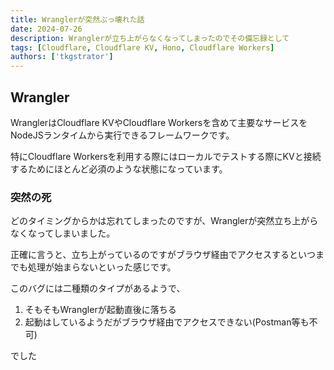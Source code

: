 ```yaml
---
title: Wranglerが突然ぶっ壊れた話
date: 2024-07-26
description: Wranglerが立ち上がらなくなってしまったのでその備忘録として
tags: [Cloudflare, Cloudflare KV, Hono, Cloudflare Workers]
authors: ['tkgstrator']
---
```


## Wrangler

WranglerはCloudflare KVやCloudflare Workersを含めて主要なサービスをNodeJSランタイムから実行できるフレームワークです。

特にCloudflare Workersを利用する際にはローカルでテストする際にKVと接続するためにほとんど必須のような状態になっています。

### 突然の死

どのタイミングからかは忘れてしまったのですが、Wranglerが突然立ち上がらなくなってしまいました。

正確に言うと、立ち上がっているのですがブラウザ経由でアクセスするといつまでも処理が始まらないといった感じです。

このバグには二種類のタイプがあるようで、

1. そもそもWranglerが起動直後に落ちる
2. 起動はしているようだがブラウザ経由でアクセスできない(Postman等も不可)

でした
